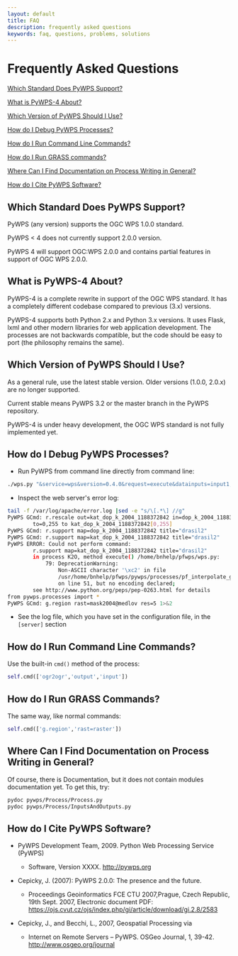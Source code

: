 ```yaml
---
layout: default
title: FAQ
description: frequently asked questions
keywords: faq, questions, problems, solutions
---
```


# Frequently Asked Questions

[Which Standard Does PyWPS Support?](#which-standard-does-pywps-support)

[What is PyWPS-4 About?](#what-is-pywps-4-about)

[Which Version of PyWPS Should I Use?](#which-version-of-pywps-should-i-use)

[How do I Debug PyWPS Processes?](#how-do-i-debug-pywps-processes)

[How do I Run Command Line Commands?](#how-do-i-run-command-line-commands)

[How do I Run GRASS commands?](#how-do-i-run-grass-commands)

[Where Can I Find Documentation on Process Writing in General?](#where-can-i-find-documentation-on-process-writing-in-general)

[How do I Cite PyWPS Software?](#how-do-i-cite-pywps-software)


## Which Standard Does PyWPS Support?

PyWPS (any version) supports the OGC WPS 1.0.0 standard.

PyWPS < 4 does not currently support 2.0.0 version.

PyWPS 4 will support OGC:WPS 2.0.0 and contains partial features in support of OGC WPS 2.0.0.

## What is PyWPS-4 About?

PyWPS-4 is a complete rewrite in support of the OGC WPS standard.  It has a completely different codebase compared to previous (3.x) versions.

PyWPS-4 supports both Python 2.x and Python 3.x versions.  It uses Flask, lxml and other modern libraries for web application development.  The processes are not backwards compatible, but the code should be easy to port (the philosophy remains the same).

## Which Version of PyWPS Should I Use?

As a general rule, use the latest stable version.  Older versions (1.0.0, 2.0.x) are no longer supported.

Current stable means PyWPS 3.2 or the master branch in the PyWPS repository.

PyWPS-4 is under heavy development, the OGC WPS standard is not fully implemented yet.

## How do I Debug PyWPS Processes?

- Run PyWPS from command line directly from command line:

```bash
./wps.py "&service=wps&version=0.4.0&request=execute&datainputs=input1,value1,input2,value2,..."
```

- Inspect the web server's error log:

```bash
tail -f /var/log/apache/error.log |sed -e "s/\[.*\] //g"
PyWPS GCmd: r.rescale out=kat_dop_k_2004_1188372842 in=dop_k_2004_1188372842\
        to=0,255 to kat_dop_k_2004_1188372842[0,255]
PyWPS GCmd: r.support map=dop_k_2004_1188372842 title="drasil2"
PyWPS GCmd: r.support map=kat_dop_k_2004_1188372842 title="drasil2"
PyWPS ERROR: Could not perform command:
        r.support map=kat_dop_k_2004_1188372842 title="drasil2"
        in process K2O, method execute() /home/bnhelp/pfwps/wps.py:
            79: DeprecationWarning:
                Non-ASCII character '\xc2' in file
                /usr/home/bnhelp/pfwps/pywps/processes/pf_interpolate_grass.py
                on line 51, but no encoding declared;
        see http://www.python.org/peps/pep-0263.html for details
from pywps.processes import *
PyWPS GCmd: g.region rast=mask2004@medlov res=5 1>&2
```

- See the log file, which you have set in the configuration file, in the `[server]` section

## How do I Run Command Line Commands?

Use the built-in `cmd()` method of the process:

```python
self.cmd(['ogr2ogr','output','input'])
```
## How do I Run GRASS Commands?

The same way, like normal commands:

```python
self.cmd(['g.region','rast=raster'])
```

## Where Can I Find Documentation on Process Writing in General?

Of course, there is Documentation, but it does not contain modules documentation yet. To get this, try:

```bash
pydoc pywps/Process/Process.py
pydoc pywps/Process/InputsAndOutputs.py
```

## How do I Cite PyWPS Software?

- PyWPS Development Team, 2009. Python Web Processing Service (PyWPS)
  - Software, Version XXXX. <http://pywps.org>

- Cepicky, J. (2007): PyWPS 2.0.0: The presence and the future.
  - Proceedings Geoinformatics FCE CTU 2007,Prague, Czech Republic, 19th Sept. 2007, Electronic document PDF: <https://ojs.cvut.cz/ojs/index.php/gi/article/download/gi.2.8/2583>

- Cepicky, J., and Becchi, L., 2007, Geospatial Processing via
  - Internet on Remote Servers – PyWPS. OSGeo Journal, 1, 39-42. <http://www.osgeo.org/journal>
